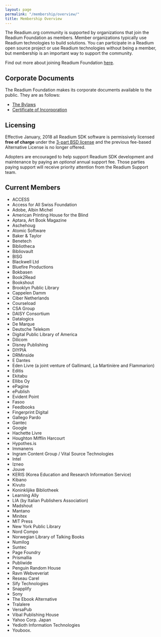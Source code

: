 ```yaml
---
layout: page
permalink: "/membership/overview/"
title: Membership Overview
---
```

The Readium.org community is supported by organizations that join the Readium Foundation as members. Member organizations typically use Readium technologies to build solutions. You can participate in a Readium open source project or use Readium technologies without being a member, but membership is an important way to support the community.

Find out more about joining Readium Foundation [here](http://readium.org/membership/join/).

## Corporate Documents

The Readium Foundation makes its corporate documents available to the public. They are as follows:

- [The Bylaws](http://readium.org/about-us/corporate-documents/bylaws)
- [Certificate of Incorporation](http://readium.org/sites/readium.org/files/READIUM%20FOUNDATION%20CERTIFICATE%20OF%20INCORPORATION.pdf)

## Licensing

Effective January, 2018 all Readium SDK software is permissively licensed **free of charge** under the [3-part BSD license](https://github.com/readium/readium.github.io/blob/master/license.txt) and the previous fee-based Alternative License is no longer offered. 

Adopters are encouraged to help support Readium SDK development and maintenance by paying an _optional_ annual support fee. Those parties paying support will receive priority attention from the Readium Support team.

## Current Members

- ACCESS
- Access for All Swiss Foundation
- Adobe, Albin Michel
- American Printing House for the Blind
- Aptara, Art Book Magazine
- Aschehoug
- Atomic Software
- Baker & Taylor
- Benetech
- Bibliotheca
- Bibliovault
- BISG
- Blackwell Ltd
- Bluefire Productions
- Bokbasen
- Book2Read
- Bookshout
- Brooklyn Public Library
- Cappelen Damm
- Ciber Netherlands
- Courseload
- CSA Group
- DAISY Consortium
- Datalogics
- De Marque
- Deutsche Telekom
- Digital Public Library of America
- Dilicom
- Disney Publishing
- DIYPIA
- DRMinside
- E Dantes
- Eden Livre (a joint venture of Gallimard, La Martinière and Flammarion)
- Editis
- Ekitabu
- Ellibs Oy
- ePagine
- ePublish
- Evident Point
- Fasoo
- Feedbooks
- Fingerprint Digital
- Gallego Pardo
- Gantec
- Google
- Hachette Livre
- Houghton Mifflin Harcourt
- Hypothes.is
- Immanens
- Ingram Content Group / Vital Source Technologies
- Intel
- Izneo
- Jouve
- KERIS (Korea Education and Research Information Service)
- Kibano
- Kivuto
- Koninklijike Bibliotheek
- Learning Ally
- LIA (by Italian Publishers Association)
- Madshout
- Mantano
- Minitex
- MIT Press
- New York Public Library
- Nord Compo
- Norwegian Library of Talking Books
- Numilog
- Suntec
- Page Foundry
- Prismallia
- Publiwide
- Penguin Random House
- Ravn Webveveriat
- Reseau Carel
- Sify Technologies
- Snapplify
- Sony
- The Ebook Alternative
- Tralalere
- VersaPub
- Vibal Publishing House
- Yahoo Corp. Japan
- Yedioth Information Technologies
- Youboox. 
